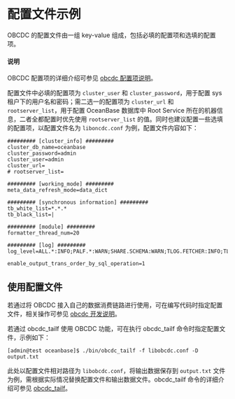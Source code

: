 # 配置文件示例

OBCDC 的配置文件由一组 key-value 组成，包括必填的配置项和选填的配置项。

<main id="notice" type='explain'>
  <h4>说明</h4>
  <p> OBCDC 配置项的详细介绍可参见 <a href='200.obcdc-configuration-items.md'>obcdc 配置项说明</a>。</p>
</main>

配置文件中必填的配置项为 `cluster_user` 和 `cluster_password`，用于配置 sys 租户下的用户名和密码；需二选一的配置项为 `cluster_url` 和 `rootserver_list`，用于配置 OceanBase 数据库中 Root Service 所在的机器信息，二者全都配置时优先使用 `rootserver_list` 的值。同时也建议配置一些选填的配置项，以配置文件名为 `liboncdc.conf` 为例，配置文件内容如下：

```shell
######### [cluster_info] #########
cluster_db_name=oceanbase
cluster_password=admin
cluster_user=admin
cluster_url=
# rootserver_list=

######### [working_mode] #########
meta_data_refresh_mode=data_dict

######### [synchronous information] #########
tb_white_list=*.*.*
tb_black_list=|

######### [module] #########
formatter_thread_num=20

######### [log] #########
log_level=ALL.*:INFO;PALF.*:WARN;SHARE.SCHEMA:WARN;TLOG.FETCHER:INFO;TLOG.FORMATTER:INFO;

enable_output_trans_order_by_sql_operation=1
```

## 使用配置文件

若通过将 OBCDC 接入自己的数据消费链路进行使用，可在编写代码时指定配置文件，相关操作可参见 [obcdc 开发说明](../100.deploy-and-use-obcdc/200.obcdc-development-instructions.md)。

若通过 obcdc_tailf 使用 OBCDC 功能，可在执行 obcdc_tailf 命令时指定配置文件，示例如下：

```shell
[admin@test oceanbase]$ ./bin/obcdc_tailf -f libobcdc.conf -D output.txt
```

此处以配置文件相对路径为 `libobcdc.conf`，将输出数据保存到 `output.txt` 文件为例，需根据实际情况替换配置文件和输出数据文件。obcdc_tailf 命令的详细介绍可参见 [obcdc_tailf](../100.deploy-and-use-obcdc/300.obcdc-tailf.md)。
